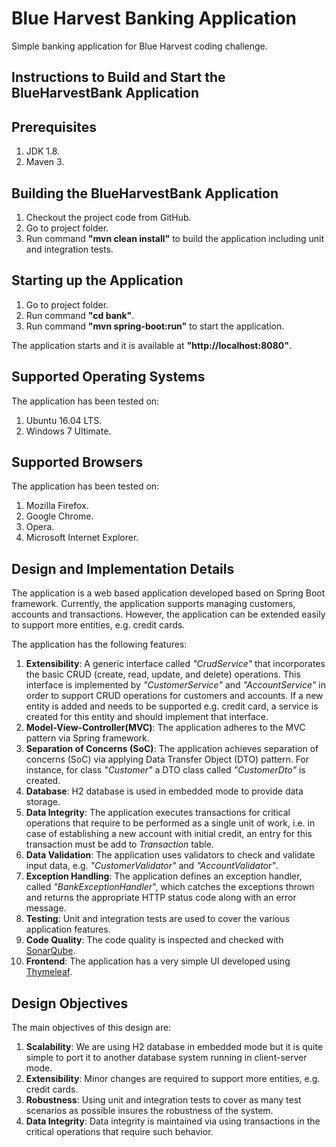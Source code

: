 # Blue Harvest Banking Application
Simple banking application for Blue Harvest coding challenge.

## Instructions to Build and Start the BlueHarvestBank Application

## Prerequisites
1. JDK 1.8.
2. Maven 3.

## Building the BlueHarvestBank Application
1. Checkout the project code from GitHub.
2. Go to project folder.
3. Run command **"mvn clean install"** to build the application including unit and integration tests.

## Starting up the Application
1. Go to project folder.
2. Run command **"cd bank"**.
3. Run command **"mvn spring-boot:run"** to start the application.

The application starts and it is available at **"http://localhost:8080"**.

## Supported Operating Systems
The application has been tested on:

1. Ubuntu 16.04 LTS.
2. Windows 7 Ultimate.

## Supported Browsers
The application has been tested on:

1. Mozilla Firefox.
2. Google Chrome.
3. Opera.
4. Microsoft Internet Explorer.

## Design and Implementation Details
The application is a web based application developed based on Spring Boot framework.
Currently, the application supports managing customers, accounts and transactions.
However, the application can be extended easily to support more entities, e.g. credit cards.

The application has the following features:

1. **Extensibility**: A generic interface called *"CrudService"* that incorporates the basic CRUD (create, read, update, 
and delete) operations. This interface is implemented by *"CustomerService"* and *"AccountService"* 
in order to support CRUD operations for customers and accounts. If a new entity is added and needs to be supported
e.g. credit card, a service is created for this entity and should implement that interface.
2. **Model-View-Controller(MVC)**: The application adheres to the MVC pattern via Spring framework.
3. **Separation of Concerns (SoC)**: The application achieves separation of concerns (SoC) via applying 
Data Transfer Object (DTO) pattern. For instance, for class *"Customer"* a DTO class called *"CustomerDto"*
is created.
4. **Database**: H2 database is used in embedded mode to provide data storage.
5. **Data Integrity**: The application executes transactions for critical operations
that require to be performed as a single unit of work, i.e. in case of establishing a new
account with initial credit, an entry for this transaction must be add to *Transaction* table. 
6. **Data Validation**: The application uses validators to check and validate input data, e.g. *"CustomerValidator"* 
and *"AccountValidator"*.
7. **Exception Handling**: The application defines an exception handler, called *"BankExceptionHandler*", which catches the exceptions thrown 
and returns the appropriate HTTP status code along with an error message.
8. **Testing**: Unit and integration tests are used to cover the various application features.
9. **Code Quality**: The code quality is inspected and checked with [SonarQube](https://sonarcloud.io/about/sq).
10. **Frontend**: The application has a very simple UI developed using [Thymeleaf](https://www.thymeleaf.org/).

## Design Objectives
The main objectives of this design are:

1. **Scalability**: We are using H2 database in embedded mode but it is quite simple to port it to 
another database system running in client-server mode.
2. **Extensibility**: Minor changes are required to support more entities, e.g. credit cards.
3. **Robustness**: Using unit and integration tests to cover as many test scenarios as possible
insures the robustness of the system.
4. **Data Integrity**: Data integrity is maintained via using transactions in the critical 
operations that require such behavior.